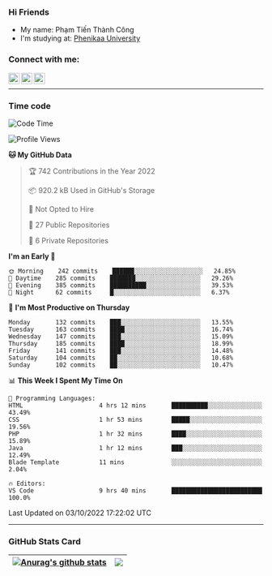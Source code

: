 ### Hi Friends

- My name: Phạm Tiến Thành Công
- I'm studying at: [Phenikaa University]


### Connect with me:
[<img align="left" alt="PhamTienThanhCong | Facebook" width="22px" src="https://upload.wikimedia.org/wikipedia/commons/thumb/1/16/Facebook-icon-1.png/640px-Facebook-icon-1.png" />][facebook]
[<img align="left" alt="PhamTienThanhCong | Zalo" width="22px" src="https://www.anphatpc.com.vn/template/anphat_2020v2/images/icon-zalo.jpg" />][zalo]
[<img align="left" alt="PhamTienThanhCong | LinkedIn" width="22px" src="https://cdn3.iconfinder.com/data/icons/inficons/512/linkedin.png" />][linkedin]

<br />

---

### Time code

<!--START_SECTION:waka-->
![Code Time](http://img.shields.io/badge/Code%20Time-577%20hrs%2032%20mins-blue)

![Profile Views](http://img.shields.io/badge/Profile%20Views-13-blue)

**🐱 My GitHub Data** 

> 🏆 742 Contributions in the Year 2022
 > 
> 📦 920.2 kB Used in GitHub's Storage 
 > 
> 🚫 Not Opted to Hire
 > 
> 📜 27 Public Repositories 
 > 
> 🔑 6 Private Repositories  
 > 
**I'm an Early 🐤** 

```text
🌞 Morning    242 commits    ██████░░░░░░░░░░░░░░░░░░░   24.85% 
🌆 Daytime    285 commits    ███████░░░░░░░░░░░░░░░░░░   29.26% 
🌃 Evening    385 commits    ██████████░░░░░░░░░░░░░░░   39.53% 
🌙 Night      62 commits     █░░░░░░░░░░░░░░░░░░░░░░░░   6.37%

```
📅 **I'm Most Productive on Thursday** 

```text
Monday       132 commits    ███░░░░░░░░░░░░░░░░░░░░░░   13.55% 
Tuesday      163 commits    ████░░░░░░░░░░░░░░░░░░░░░   16.74% 
Wednesday    147 commits    ███░░░░░░░░░░░░░░░░░░░░░░   15.09% 
Thursday     185 commits    ████░░░░░░░░░░░░░░░░░░░░░   18.99% 
Friday       141 commits    ███░░░░░░░░░░░░░░░░░░░░░░   14.48% 
Saturday     104 commits    ██░░░░░░░░░░░░░░░░░░░░░░░   10.68% 
Sunday       102 commits    ██░░░░░░░░░░░░░░░░░░░░░░░   10.47%

```


📊 **This Week I Spent My Time On** 

```text
💬 Programming Languages: 
HTML                     4 hrs 12 mins       ██████████░░░░░░░░░░░░░░░   43.49% 
CSS                      1 hr 53 mins        █████░░░░░░░░░░░░░░░░░░░░   19.56% 
PHP                      1 hr 32 mins        ████░░░░░░░░░░░░░░░░░░░░░   15.89% 
Java                     1 hr 12 mins        ███░░░░░░░░░░░░░░░░░░░░░░   12.49% 
Blade Template           11 mins             ░░░░░░░░░░░░░░░░░░░░░░░░░   2.04%

🔥 Editors: 
VS Code                  9 hrs 40 mins       █████████████████████████   100.0%

```


 Last Updated on 03/10/2022 17:22:02 UTC
<!--END_SECTION:waka-->

---

### GitHub Stats Card

| <a href="https://github.com/phamtienthanhcong"><img align="center" src="https://github-readme-stats.vercel.app/api?username=PhamTienThanhCong&show_icons=true&include_all_commits=true&theme=buefy&hide_border=true&theme=ocean_dark" alt="Anurag's github stats" /></a> | <a href="https://github.com/phamtienthanhcong"><img align="center" src="https://github-readme-stats.vercel.app/api/top-langs/?username=PhamTienThanhCong&layout=compact&theme=buefy&hide_border=true&theme=ocean_dark" /></a> |
| ------------- | ------------- |

[Phenikaa University]: https://phenikaa-uni.edu.vn/vi
[facebook]: https://www.facebook.com/phamtienthanhcong
[linkedin]: https://linkedin.com/in/phamtienthanhcong
[zalo]: https://zalo.me/0396396332
[tiktok]: https://www.tiktok.com/@phamtienthanhcong
[web]: https://github.com/PhamTienThanhCong/web_dev
[min project]: https://github.com/PhamTienThanhCong/Project-Of-Web
[c and cpp]: https://github.com/PhamTienThanhCong/Code_C_and_Cpro
[python]: https://github.com/PhamTienThanhCong/Python_beginer

